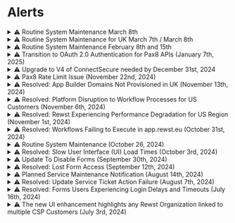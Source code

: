 # Alerts

<details>

<summary>⚠️ Routine System Maintenance March 8th</summary>

We will be performing maintenance on: **Saturday**, **March 8th, 2025 from 1000 - 1300 EST (1500 – 1800 UTC).**

You may experience periodic service interruptions during the maintenance window across all regions.

If you have any urgent concerns, please contact your support team.

* **Discord** - The ROC is always available here: [https://discord.gg/rewst](https://discord.gg/rewst)
* **Create a Ticket** - [E-mail the team](mailto:roc@rewst.io) and someone will be in touch ASAP!

</details>

<details>

<summary>⚠️ Routine System Maintenance for UK March 7th / March 8th</summary>

We will be performing maintenance on:\
**March 7th, 2025** 2100–2300 EST / March 8th, 2025 0200–0400 UTC

No outages or end user impacts are expected. Thank you for your understanding.&#x20;

If you have any urgent concerns, please contact your support team.

* **Discord** - The ROC is always available here: [https://discord.gg/rewst](https://discord.gg/rewst)
* **Create a Ticket** - [E-mail the team](mailto:roc@rewst.io) and someone will be in touch ASAP!

</details>

<details>

<summary>⚠️ Routine System Maintenance February 8th and 15th</summary>

We will be performing maintenance on:\
**Saturday**, February 8th, 2025 from 2:00PM – 4:00PM EST (19:00–21:00 UTC)\
**Saturday**, February 15th, 2025 from 2:00PM – 4:00PM EST (19:00–21:00 UTC)

Please note: You may experience periodic service interruptions during the maintenance windows for instances hosted in the US region.

If you have any urgent concerns, please contact your support team.

* **Discord** - The ROC is always available here: [https://discord.gg/rewst](https://discord.gg/rewst)
* **Create a Ticket** - [E-mail the team](mailto:roc@rewst.io) and someone will be in touch ASAP!

</details>

<details>

<summary>⚠️ Transition to OAuth 2.0 Authentication for Pax8 APIs (January 7th, 2025)</summary>

As of **January 31st, 2025**, Pax8 will retire API Key requests as a method of authentication. To ensure uninterrupted access to the Pax8 integration, Rewst customers are required to transition to OAuth 2.0 for API authentication.

To continue using the Pax8 integration with Rewst, you will need to transition to OAuth 2.0 authentication before January 31st, 2025. For information on how to update the configuration in Rewst, check this page: [pax8-2025-oauth-transition-planning.md](../documentation/integrations/licensing/pax8/pax8-2025-oauth-transition-planning.md "mention")

This transition to OAuth 2.0 provides enhanced security, streamlined user experience, and improved API access management.&#x20;

If you have any questions or need assistance with the transition, our team is here to help.

* **Discord** - The ROC is always available here: [https://discord.gg/rewst](https://discord.gg/rewst)
* **Create a Ticket** - [E-mail the team](mailto:roc@rewst.io) and someone will be in touch ASAP!

</details>

<details>

<summary>⚠️ Upgrade to V4 of ConnectSecure needed by December 31st, 2024</summary>

We’re excited to share an important update regarding your ConnectSecure integrations (formerly CyberCNS). To enhance functionality and ensure seamless performance, we’ve developed a new V4 version of the ConnectSecure integration. This update is designed to provide improved capabilities and long-term support as we transition from the V3 integration, which will reach its end-of-life on December 31st, 2024.

While the migration to V4 requires a few configuration steps, we’ve made the process straightforward. Simply reach out to your ConnectSecure representative or log in to your ConnectSecure instance to obtain your V4 credentials and hostname. Please note that related endpoints in your existing generic actions will also need to be updated to the new URLs.

To make the transition as smooth as possible, we’ve created detailed migration documentation, which you can find here: [https://docs.rewst.help/documentation/integrations/security/cybercns/connectsecure-integration-migration-v3-to-v4](https://docs.rewst.help/documentation/integrations/security/cybercns/connectsecure-integration-migration-v3-to-v4).

We’re here to support you every step of the way. If you have any questions or need assistance, don’t hesitate to reach out to our team.Thank you for partnering with Rewst as we continue to enhance your experience with ConnectSecure!

</details>

<details>

<summary>⚠️ Pax8 Rate Limit Issue (November 22nd, 2024)</summary>

### Issue Identified

**Date**: Friday, November 22nd, 2024\
**Time**: 12:00 PM EST

Shortly before 12:00 PM EST today, we became aware of an issue affecting users of the Pax8 integration on the US East instance of Rewst. This issue is resulting in "429 - Too Many Requests" errors being returned from the Pax8 integration. This issue prevents users from making changes to the Pax8 integration and running workflows utilizing the integration.This will affect users running our User Onboarding and User Offboarding crates that utilize the Pax8 Integration.\
\
Our team is actively collaborating with Pax8 to resolve the issue as quickly as possible. We are continuously monitoring the affected services to evaluate the extent and progression of the problem. \
\
We greatly appreciate your patience and understanding during this time. Updates will be shared as more information becomes available.

### **Updates**&#x20;

For the latest information, please refer to [https://status.rewst.io/](https://status.rewst.io/)

Please contact our support team if you have any questions or need further assistance.

* **Discord** - The ROC is always available here: [https://discord.gg/rewst](https://discord.gg/rewst)
* **Create a Ticket** - [E-mail the team](mailto:roc@rewst.io) and someone will be in touch ASAP!

</details>

<details>

<summary>⚠️ Resolved: App Builder Domains Not Provisioned in UK (November 13th, 2024)</summary>

### Issue Resolved

**Date**: Friday, November 13th, 2024\
**Time**: 7:38 PM EDT

We were performing upgrades across all Rewst instances to how we provision domains for live sites. The upgrades were successful in all of our instances, but failed in prod US at 6:33 PM EST. We were troubleshooting for 50 minutes and managed to roll back at 7:23PM bringing rew.st domains back up. There was additional work needed to get custom domains back, which was completed at 7:38PM.

### Issue Identified

**Date**: Friday, November 13th, 2024\
**Time**: 6:33 PM EDT

App Builder domains were not being provisioned in UK leading to live sites not being available.&#x20;

### **Updates**&#x20;

For the latest information, please refer to [https://status.rewst.io/](https://status.rewst.io/)

Please contact our support team if you have any questions or need further assistance.

* **Discord** - The ROC is always available here: [https://discord.gg/rewst](https://discord.gg/rewst)
* **Create a Ticket** - [E-mail the team](mailto:roc@rewst.io) and someone will be in touch ASAP!

</details>

<details>

<summary>⚠️ Resolved: Platform Disruption to Workflow Processes for US Customers (November 6th, 2024)</summary>

**Date:** Wednesday, November 6th, 2024

**Time:** 10:53 AM - 11:40AM EST

On November 6, 2024, from 10:53 AM EST to 11:40 AM EST, an unintended disruption occurred in our production environment, impacting workflow processing for our US customers. While working towards a resolution, there were failures of workflows running at the time. This temporarily affected real-time processing across parts of our application. The issue was resolved and workflows are running as normal.&#x20;

Thank you for your understanding as we work to strengthen our safeguards. We are committed to maintaining the reliability and resilience of our platform and will continue to enhance our processes to prevent such incidents in the future.

**Updates**&#x20;

For the latest information, please refer to [https://status.rewst.io/](https://status.rewst.io/)

Please contact our support team if you have any questions or need further assistance.

* **Discord** - The ROC is always available here: [https://discord.gg/rewst](https://discord.gg/rewst)
* **Create a Ticket** - [E-mail the team](mailto:roc@rewst.io) and someone will be in touch ASAP!

</details>

<details>

<summary>⚠️ Resolved: Rewst Experiencing Performance Degradation for US Region (November 1st, 2024)</summary>

### Issue Resolved

**Date**: Friday, November 1st, 2024\
**Time**: 4:30 PM EDT

After further investigation, it was discovered that a previous settings change intended to improve performance was causing timeouts because of the large number of connections in the environment. Upon reverting the setting, performance returned back to normal around 4:30PM EDT.

### Issue Identified

**Date:** Friday, November 1st, 2024

**Time:** 11:58 AM EST

ReOn Friday, November 1, 2024 beginning at 10:23AM EDT, the workflow engine began exhibiting slow performance while executing tasks. Our platform team was alerted when the pending task queue grew out of normal boundaries and began investigating the problem.

### Updates

**Time:** 2:00 PM EST\
\
Investigation showed that increasing the number of worker nodes had an adverse affect on workflow processing, pointing to a potential issue with the message queue system experiencing timeouts. To stabilize the task queues, the team adjusted the number of worker nodes until processing normalized, while continuing to troubleshoot the root cause. By 2PM EDT, the task processing rate was normalized, although still slower than normal.

For the latest information, please refer to [https://status.rewst.io/](https://status.rewst.io/)

Please contact our support team if you have any questions or need further assistance.

* **Discord** - The ROC is always available here: [https://discord.gg/rewst](https://discord.gg/rewst)
* **Create a Ticket** - [E-mail the team](mailto:roc@rewst.io) and someone will be in touch ASAP!

</details>

<details>

<summary>⚠️ Resolved: Workflows Failing to Execute in app.rewst.eu (October 31st, 2024)</summary>

**Date:** Thursday, October 31st, 2024

**Time:** 8:20 UTC / 4:20 AM EDT

October 31st, 2024 at 8:20 UTC Rewst discovered an issue with workflow executions initializing in the European instance. UK Customers were not affected. This was escalated internally for review per the standard process. Rewst traced the issue to a partition issue. This issue was fixed and Rewst is currently operating as normal while we work to publish a long-term fix to ensure this doesn't happen again.

**Updates**&#x20;

For the latest information, please refer to [https://status.rewst.io/](https://status.rewst.io/)

Please contact our support team if you have any questions or need further assistance.

* **Discord** - The ROC is always available here: [https://discord.gg/rewst](https://discord.gg/rewst)
* **Create a Ticket** - [E-mail the team](mailto:roc@rewst.io) and someone will be in touch ASAP!

</details>

<details>

<summary>⚠️  Routine System Maintenance (October 26, 2024)</summary>

**Date:** Saturday, October 26, 2024

**Time:** 3PM to 3:30PM ET

During this period, the system will remain online; however, you may experience temporary performance degradation, such as slower response times. We appreciate your understanding as we work to enhance the performance and reliability of our platform. If you have any concerns or experience significant issues, please reach out to our support team or your CSM.

</details>

<details>

<summary>⚠️  Resolved: Slow User Interface (UI) Load Times (October 3rd, 2024)</summary>

**Date:** Thursday, October 3rd, 2024

**Time:** 22:00 UTC / 6:00 PM EDT

October 3, 2024 at 22:00 UTC Rewst was notified of slow user interface (UI) load times and reduced accessibility of the platform. This was escalated internally for review per standard process. Rewst traced the issue to a slow-running common request. This resulted in Rewst Forms and UI elements not loading for some users and reduced functionality for other users from 22:00 to 23:15 UTC. Rewst is currently operating as normal while we continue to investigate the root cause of this issue. More information will be provided as it becomes available.

</details>

<details>

<summary>⚠️  Update To Disable Forms (September 30th, 2024)</summary>

### **Issue Identified**

**Date**: Monday, September 30th, 2024

We released an update that corrected an issue where some forms marked as "disabled" were still functioning. If you had disabled form triggers within a workflow, they may now be correctly inactive. We’ve noticed a few customers were using these forms in production, and the update has properly disabled them.&#x20;

If you’re impacted by this change, simply re-enable the form in your trigger settings.

</details>

<details>

<summary>⚠️ Resolved: Lost Form Access (September 12th, 2024)</summary>

### **Issue Identified**

**Date**: Thursday, September 12, 2024\
**Time**: 11:17 PM EDT

An update aimed at improving load times for custom forms was implemented at 3 PM EDT. This update unintentionally caused some users to lose access to forms.

### Issue Resolved

**Date**: Thursday, September 12, 2024\
**Time**: 11:55 PM EDT

Following standard procedures, the update was rolled back, and the issue was resolved.

If you have any questions or concerns, please contact the ROC support team via Discord or contact your Customer Success Manager.

Thank you for your understanding and patience as we work to improve our platform!

</details>

<details>

<summary> ⚠️ Planned Service Maintenance Notification (August 14th, 2024)</summary>

**Date**: Friday, August 16th, 2024\
**Time**: 6:00 PM - 7:00 PM EST

We will be performing a scheduled update to our platform to prepare for some awesome new features that should be released soon! While most users won't notice any disruption, the following features will be temporarily unavailable for approximately 10 to 20 minutes during this period:

* Loading Action Options
* Cloning, Syncing, Exporting, and Importing
* RoboRewsty functionality
* Jinja Rendering and Live Editor
* App Platform page rendering
* Unpacking Crates
* Processing of workflow completion handlers (pending tasks will resume after the update)

**⚠️ Please note that all other workflows and webhooks will operate normally during this time. ⚠️**

If you have any questions or concerns, please contact the ROC support team via Discord or contact your Customer Success Manager.

Thank you for your understanding and patience as we work to improve our platform!

</details>

<details>

<summary> ⚠️ Resolved: Update Service Ticket Action Failure (August 7th, 2024)</summary>

**⚠️ We are pleased to inform you that the issue affecting workflows containing the ConnectWise Update Service Ticket (v1) action has been successfully resolved. Normal functionality has resumed. All services should now be operating as expected. ⚠️**

### Technical Update for Rewst Users

**Issue**: We detected an issue affecting workflows that update PSA tickets.&#x20;

**The action affected is**: ConnectWise Update Service Ticket (v1). Workflows that contain this action are failing.

This also affects crates that use this action, such as User Onboarding and User Offboarding V1 and V2. Once the recovery process is complete, we will re-run all failed New User Workflows.

### Current Status

Our team is actively working on restoring the system from backup, and we expect to resume normal functionality within the next hour.&#x20;

We appreciate your patience and will provide updates once we have more information.&#x20;

### Updates&#x20;

Thank you for your understanding and cooperation.&#x20;

Please contact our support team if you have any questions or need further assistance.

* **Discord** - The ROC is always available here: [https://discord.gg/rewst](https://discord.gg/rewst)
* **Create a Ticket** - [E-mail the team](mailto:roc@rewst.io) and someone will be in touch ASAP!

</details>

<details>

<summary> ⚠️ Resolved: Forms Users Experiencing Login Delays and Timeouts (July 16th, 2024)</summary>

**⚠️ This issue has been successfully resolved and we are closing this alert. An RCA report will be available upon request. ⚠️**

### Technical Update for Rewst Users

**Issue**: Intermittent Delays or Timeouts During Login. We have received reports from users assigned the "Forms" role experiencing intermittent delays or timeouts when logging into Rewst.&#x20;

### Current Status:&#x20;

* **Affected Users**: Users with the "Forms" role
* **Symptom**: Intermittent delays or timeouts during login
* **Investigation**: Ongoing to determine the root cause and implement a solution

Our team is actively working to identify and resolve the underlying problem. We appreciate your patience and will provide updates once we have more information.

### Next Steps:

* We are closely monitoring the system.
* We are working to identify the root cause.&#x20;
* **Optional Workaround:** MSPs may temporarily add the Read Only Role to affected users.&#x20;

### Updates:&#x20;

Thank you for your understanding and cooperation.&#x20;

For the latest information, please refer to [https://status.rewst.io/](https://status.rewst.io/)

Please contact our support team if you have any questions or need further assistance.

* **Discord** - The ROC is always available here: [https://discord.gg/rewst](https://discord.gg/rewst)
* **Create a Ticket** - [E-mail the team](mailto:roc@rewst.io) and someone will be in touch ASAP!

</details>

<details>

<summary> ⚠️ The new UI enhancement highlights any Rewst Organization linked to multiple CSP Customers (July 3rd, 2024)</summary>

### **Error Indication**&#x20;

The error message displayed is: _One or more organizations are linked to multiple customers. This will cause errors when attempting to run Microsoft actions on these organizations._\
![](<../.gitbook/assets/Screenshot 2024-07-03 at 3.55.42 PM.png>)

### Problem Scenario&#x20;

If a Rewst Organization is mapped to more than one CSP Customer, it causes ambiguity in workflow execution. Since workflows can only follow the most recent mapping, this can result in:&#x20;

* Workflows failing to execute correctly.&#x20;
* Unexpected actions being performed on the wrong CSP Customer.&#x20;

### Solution Steps&#x20;

To resolve this issue, ensure that each Rewst Organization is mapped to a single CSP Customer. Follow these guidelines:&#x20;

1. Single Mapping Per Rewst Organization:&#x20;
   * Each Rewst Organization should be linked to only one CSP Customer.&#x20;
   * **Example**: Rewst Organization A → CSP Customer 1.&#x20;
2. Multiple Rewst Organizations to One CSP Customer:&#x20;
   * You can map the same CSP Customer to multiple Rewst Organizations.&#x20;
   * **Example**: Rewst Organization A, Rewst Organization B, and Rewst Organization C can all be mapped to CSP Customer 1 if they represent the same underlying CSP customer.&#x20;
3. Avoid Multiple CSP Customers for One Rewst Organization:&#x20;
   * The new error message ensures a Rewst Organization is not linked to multiple CSP Customers to avoid conflicts.&#x20;
   * **Example**: Rewst Organization A should not be mapped to CSP Customer 1, CSP Customer 2, and CSP Customer 3.&#x20;

### Example Explanation

In this example, the Rewst Organization "The Kewp" is mapped to two different CSP Customers: "thekewp" and "Rewst Development." This setup triggers an error message indicating a conflict: _"One or more organizations are linked to multiple customers. This will cause errors when attempting to run Microsoft actions on these organizations."_&#x20;

<img src="../.gitbook/assets/Screenshot 2024-07-03 at 3.57.05 PM.png" alt="" data-size="original">

### Resolution Steps&#x20;

To resolve these errors, you need to ensure that "The Kewp" Rewst Organization is mapped to only one CSP Customer. Follow these steps:&#x20;

1. **Map** Rewst Organization "The Kewp" → CSP Customer "thekewp".&#x20;
2. **Remove** the relationship mapping between Rewst Organization "The Kewp" and CSP Customer "Rewst Development".&#x20;

After making these changes, save your results to ensure the workflow executes correctly without conflicts.&#x20;

### Practical Mapping Example&#x20;

Here’s how to correctly set up your mappings:&#x20;

* **Correct Setup Example 1**:&#x20;
  * Rewst Organization A → CSP Customer 1.&#x20;
  * Rewst Organization B → CSP Customer 2.&#x20;
  * Rewst Organization C → CSP Customer 3.&#x20;
* **Correct Setup Example 2**:&#x20;
  * Rewst Organization A → CSP Customer 1.&#x20;
  * Rewst Organization B → CSP Customer 1.&#x20;
  * Rewst Organization C → CSP Customer 1.&#x20;
* **Incorrect Setup (Conflict)**:&#x20;
  * Rewst Organization A → CSP Customer 1, CSP Customer 2, CSP Customer 3.&#x20;

By following these mapping rules, you can ensure that your workflows are executed correctly and directed to the appropriate CSP Customer, preventing any unexpected issues.&#x20;

</details>

